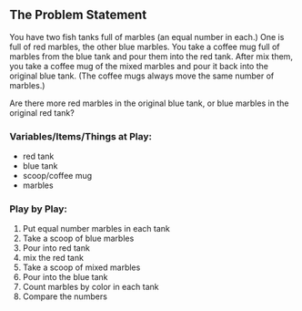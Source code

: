 ## The Problem Statement

You have two fish tanks full of marbles (an equal number in each.) One is full of red marbles, the other blue marbles. You take a coffee mug full of marbles from the blue tank and pour them into the red tank. After mix them, you take a coffee mug of the mixed marbles and pour it back into the original blue tank. (The coffee mugs always move the same number of marbles.)

Are there more red marbles in the original blue tank, or blue marbles in the original red tank?

### Variables/Items/Things at Play:

- red tank
- blue tank
- scoop/coffee mug
- marbles

### Play by Play:

1. Put equal number marbles in each tank
2. Take a scoop of blue marbles
3. Pour into red tank
4. mix the red tank
5. Take a scoop of mixed marbles
6. Pour into the blue tank
7. Count marbles by color in each tank
8. Compare the numbers
